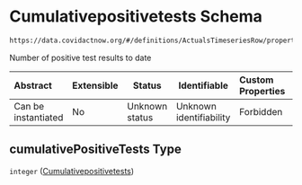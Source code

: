 # Cumulativepositivetests Schema

```txt
https://data.covidactnow.org/#/definitions/ActualsTimeseriesRow/properties/cumulativePositiveTests
```

Number of positive test results to date


| Abstract            | Extensible | Status         | Identifiable            | Custom Properties | Additional Properties | Access Restrictions | Defined In                                                   |
| :------------------ | ---------- | -------------- | ----------------------- | :---------------- | --------------------- | ------------------- | ------------------------------------------------------------ |
| Can be instantiated | No         | Unknown status | Unknown identifiability | Forbidden         | Allowed               | none                | [schemas.json\*](../out/schemas.json "open original schema") |

## cumulativePositiveTests Type

`integer` ([Cumulativepositivetests](schemas-definitions-actualstimeseriesrow-properties-cumulativepositivetests.md))
